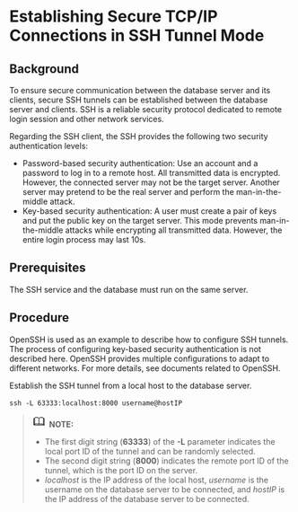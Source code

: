 # Establishing Secure TCP/IP Connections in SSH Tunnel Mode<a name="EN-US_TOPIC_0289900939"></a>

## Background<a name="en-us_topic_0283136790_en-us_topic_0237121093_en-us_topic_0059778333_section59301241111412"></a>

To ensure secure communication between the database server and its clients, secure SSH tunnels can be established between the database server and clients. SSH is a reliable security protocol dedicated to remote login session and other network services.

Regarding the SSH client, the SSH provides the following two security authentication levels:

-   Password-based security authentication: Use an account and a password to log in to a remote host. All transmitted data is encrypted. However, the connected server may not be the target server. Another server may pretend to be the real server and perform the man-in-the-middle attack.
-   Key-based security authentication: A user must create a pair of keys and put the public key on the target server. This mode prevents man-in-the-middle attacks while encrypting all transmitted data. However, the entire login process may last 10s.

## Prerequisites<a name="en-us_topic_0283136790_en-us_topic_0237121093_en-us_topic_0059778333_s34e271e7ba7f43139fcd5db58083f72b"></a>

The SSH service and the database must run on the same server.

## Procedure<a name="en-us_topic_0283136790_en-us_topic_0237121093_en-us_topic_0059778333_s52e44d9dadf14f8e943598203a0ddfbd"></a>

OpenSSH is used as an example to describe how to configure SSH tunnels. The process of configuring key-based security authentication is not described here. OpenSSH provides multiple configurations to adapt to different networks. For more details, see documents related to OpenSSH.

Establish the SSH tunnel from a local host to the database server.

```
ssh -L 63333:localhost:8000 username@hostIP
```

>![](public_sys-resources/icon-note.gif) **NOTE:** 
>-   The first digit string \(**63333**\) of the  **-L**  parameter indicates the local port ID of the tunnel and can be randomly selected.
>-   The second digit string \(**8000**\) indicates the remote port ID of the tunnel, which is the port ID on the server.
>-   _localhost_  is the IP address of the local host,  _username_  is the username on the database server to be connected, and  _hostIP_  is the IP address of the database server to be connected.

